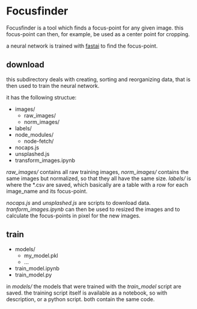 # Focusfinder
Focusfinder is a tool which finds a focus-point for any given image. this focus-point can then, for example, be used as a center point for cropping.

a neural network is trained with [fastai](https://www.fast.ai/) to find the focus-point.

## download
this subdirectory deals with creating, sorting and reorganizing data, that is then used to train the neural network.

it has the following structue:

- images/
    - raw_images/
    - norm_images/
- labels/
- node_modules/
    - node-fetch/
- nocaps.js
- unsplashed.js
- transform_images.ipynb

*raw_images/* contains all raw training images, *norm_images/* contains the same images but normalized, so that they all have the same size. *labels/* is where the *.csv are saved, which basically are a table with a row for each image_name and its focus-point. 

*nocaps.js* and *unsplashed.js* are scripts to download data. *tranform_images.ipynb* can then be used to resized the images and to calculate the focus-points in pixel for the new images.

## train

- models/
    - my_model.pkl
    - ...
- train_model.ipynb
- train_model.py

in *models/* the models that were trained with the *train_model* script are saved. the training script itself is available as a notebook, so with description, or a python script. both contain the same code. 